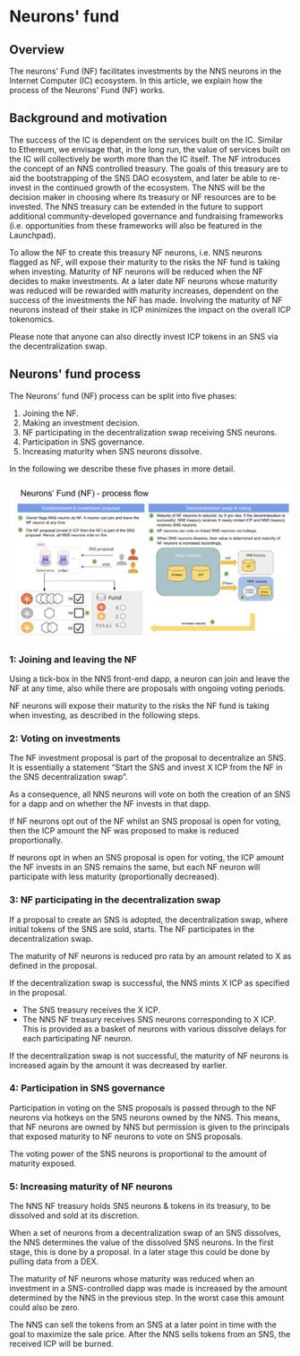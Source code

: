 # Neurons' fund

## Overview

The neurons' Fund (NF) facilitates investments by the NNS neurons in the Internet Computer (IC) ecosystem. In this article, we explain how the process of the Neurons' Fund (NF) works.

## Background and motivation

The success of the IC is dependent on the services built on the IC. Similar to Ethereum, we envisage that, in the long run, the value of services built on the IC will collectively be worth more than the IC itself.
The NF introduces the concept of an NNS controlled treasury. The goals of this treasury are to aid the bootstrapping of the SNS DAO ecosystem, and later be able to re-invest in the continued growth of the ecosystem. The NNS will be the decision maker in choosing where its treasury or NF resources are to be invested. The NNS treasury can be extended in the future to support additional community-developed governance and fundraising frameworks (i.e. opportunities from these frameworks will also be featured in the Launchpad).

To allow the NF to create this treasury NF neurons, i.e. NNS neurons flagged as NF, will expose their maturity to the risks the NF fund is taking when investing. Maturity of NF neurons will be reduced when the NF decides to make investments. At a later date NF neurons whose maturity was reduced will be rewarded with maturity increases, dependent on the success of the investments the NF has made.
Involving the maturity of NF neurons instead of their stake in ICP minimizes the impact on the overall ICP tokenomics.

Please note that anyone can also directly invest ICP tokens in an SNS via the decentralization swap.

## Neurons' fund process

The Neurons' fund (NF) process can be split into five phases: 
1. Joining the NF.
2. Making an investment decision.
3. NF participating in the decentralization swap receiving SNS neurons.
4. Participation in SNS governance.
5. Increasing maturity when SNS neurons dissolve. 

In the following we describe these five phases in more detail.

![](../_attachments/neurons_fund_flow.png)

### 1: Joining and leaving the NF

Using a tick-box in the NNS front-end dapp, a neuron can join and leave the NF at any time, also while there are proposals with ongoing voting periods.

NF neurons will expose their maturity to the risks the NF fund is taking when investing, as described in the following steps.

### 2: Voting on investments

The NF investment proposal is part of the proposal to decentralize an SNS. It is essentially a statement “Start the SNS and invest X ICP from the NF in the SNS decentralization swap”.

As a consequence, all NNS neurons will vote on both the creation of an SNS for a dapp and on whether the NF invests in that dapp.

If NF neurons opt out of the NF whilst an SNS proposal is open for voting, then the ICP amount the NF was proposed to make is reduced proportionally.

If neurons opt in when an SNS proposal is open for voting, the ICP amount the NF invests in an SNS remains the same, but each NF neuron will participate with less maturity (proportionally decreased).

### 3: NF participating in the decentralization swap

If a proposal to create an SNS is adopted, the decentralization swap, where initial tokens of the SNS are sold, starts. The NF participates in the decentralization swap.

The maturity of NF neurons is reduced pro rata by an amount related to X as defined in the proposal.

If the decentralization swap is successful, the NNS mints X ICP as specified in the proposal.
  * The SNS treasury receives the X ICP.
  * The NNS NF treasury receives SNS neurons corresponding to X ICP. This is provided as a basket of neurons with various dissolve delays for each participating NF neuron.

If the decentralization swap is not successful, the maturity of NF neurons is increased again by the amount it was decreased by earlier.

### 4: Participation in SNS governance

Participation in voting on the SNS proposals is passed through to the NF neurons via hotkeys on the SNS neurons owned by the NNS. This means, that NF neurons are owned by NNS but permission is given to the principals that exposed maturity to NF neurons to vote on SNS proposals.

The voting power of the SNS neurons is proportional to the amount of maturity exposed.

### 5: Increasing maturity of NF neurons

The NNS NF treasury holds SNS neurons & tokens in its treasury, to be dissolved and sold at its discretion.

When a set of neurons from a decentralization swap of an SNS dissolves, the NNS determines the value of the dissolved SNS neurons. In the first stage, this is done by a proposal. In a later stage this could be done by pulling data from a DEX.

The maturity of NF neurons whose maturity was reduced when an investment in a SNS-controlled dapp was made is increased by the amount determined by the NNS in the previous step. In the worst case this amount could also be zero.

The NNS can sell the tokens from an SNS at a later point in time with the goal to maximize the sale price. After the NNS sells tokens from an SNS, the received ICP will be burned.
